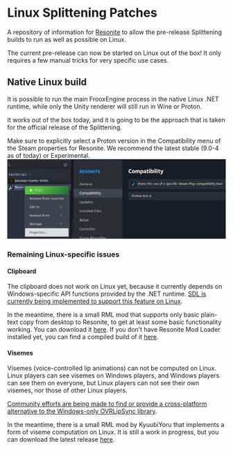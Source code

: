 # Linux Splittening Patches

A repository of information for [Resonite](https://resonite.com/) to allow the pre-release Splittening builds to run as well as possible on Linux.

The current pre-release can now be started on Linux out of the box! It only requires a few manual tricks for very specific use cases.

## Native Linux build

It is possible to run the main FrooxEngine process in the native Linux .NET runtime, while only the Unity renderer will still run in Wine or Proton.

It works out of the box today, and it is going to be the approach that is taken for the official release of the Splittening.

Make sure to explicitly select a Proton version in the Compatibility menu of the Steam properties for Resonite. We recommend the latest stable (9.0-4 as of today) or Experimental.
![Steam Library > Resonite > Right click > Properties > Compatibility > Force the use of a specific Steam Play compatibility tool > Select a Proton version of your choice](docs/Proton%20compatibility%20tool.png)

### Remaining Linux-specific issues

#### Clipboard
The clipboard does not work on Linux yet, because it currently depends on Windows-specific API functions provided by the .NET runtime.
[SDL is currently being implemented to support this feature on Linux](https://github.com/Yellow-Dog-Man/Resonite-Issues/issues/4974).

In the meantime, there is a small RML mod that supports only basic plain-text copy from desktop to Resonite, to get at least some basic functionality working. You can download it [here](https://github.com/Baplar/ResoniteLinuxSplitteningPatches/releases/download/v0.1.10/JankyLinuxClipboard.dll).
If you don’t have Resonite Mod Loader installed yet, you can find a compiled build of it [here](https://github.com/Baplar/ResoniteLinuxSplitteningPatches/releases/download/v0.1.10/RML_Splittening.zip).

#### Visemes
Visemes (voice-controlled lip animations) can not be computed on Linux.
Linux players can see visemes on Windows players, and Windows players can see them on everyone, but Linux players can not see their own visemes, nor those of other Linux players.

[Community efforts are being made to find or provide a cross-platform alternative to the Windows-only OVRLipSync library](https://github.com/Yellow-Dog-Man/Resonite-Issues/issues/5151).

In the meantime, there is a small RML mod by KyuubiYoru that implements a form of viseme computation on Linux.
It is still a work in progress, but you can download the latest release [here](https://github.com/KyuubiYoru/VisemesAtHome/releases/latest).
